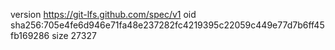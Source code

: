 version https://git-lfs.github.com/spec/v1
oid sha256:705e4fe6d946e71fa48e237282fc4219395c22059c449e77d7b6ff45fb169286
size 27327
